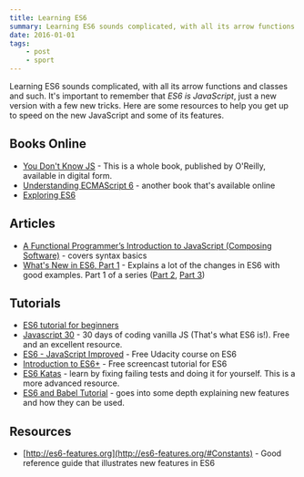 ```yaml
---
title: Learning ES6
summary: Learning ES6 sounds complicated, with all its arrow functions and classes and such...
date: 2016-01-01
tags:
    - post
    - sport
---
```


Learning ES6 sounds complicated, with all its arrow functions and classes and such. It's important to remember that *​ES6 is JavaScript*​, just a new version with a few new tricks. Here are some resources to help you get up to speed on the new JavaScript and some of its features.

## Books Online

-   [You Don't Know JS](https://github.com/getify/You-Dont-Know-JS/tree/master/es6%20%26%20beyond#you-dont-know-js-es6--beyond) - This is a whole book, published by O'Reilly, available in digital form.
-   [Understanding ECMAScript 6](https://leanpub.com/understandinges6/read) - another book that's available online
-   [Exploring ES6](http://exploringjs.com/es6/index.html)

## Articles

-   [A Functional Programmer’s Introduction to JavaScript (Composing Software)](https://medium.com/javascript-scene/a-functional-programmers-introduction-to-javascript-composing-software-d670d14ede30) - covers syntax basics
-   [What's New in ES6, Part 1](https://medium.com/techtrument/whats-new-in-es6-part-1-bb9e799f45d4) - Explains a lot of the changes in ES6 with good examples. Part 1 of a series ([Part 2](https://medium.com/p/bb9e799f45d4?source=user_profile---------5------------------), [Part 3](https://medium.com/techtrument/whats-new-in-es6-part-3-6e45513fb1bc?source=user_profile---------3------------------))

## Tutorials

-   [ES6 tutorial for beginners](https://codeburst.io/es6-tutorial-for-beginners-5f3c4e7960be)
-   [Javascript 30](https://javascript30.com/) - 30 days of coding vanilla JS (That's what ES6 is!). Free and an excellent resource.
-   [ES6 - JavaScript Improved](https://www.udacity.com/course/es6-javascript-improved--ud356) - Free Udacity course on ES6
-   [Introduction to ES6+](https://scrimba.com/g/gintrotoes6) - Free screencast tutorial for ES6
-   [ES6 Katas](http://es6katas.org/) - learn by fixing failing tests and doing it for yourself. This is a more advanced resource.
-   [ES6 and Babel Tutorial](https://html5hive.org/es6-and-babel-tutorial/) - goes into some depth explaining new features and how they can be used.

## Resources

-   [http://es6-features.org](http://es6-features.org/#Constants) - Good reference guide that illustrates new features in ES6
